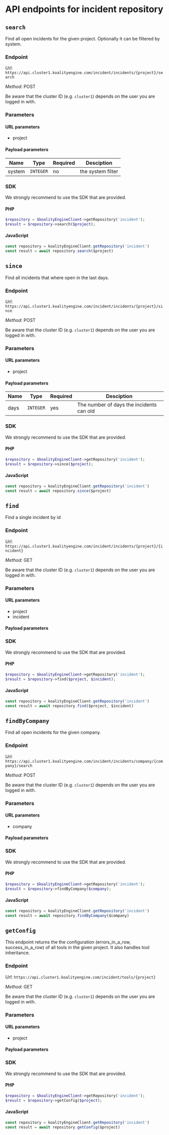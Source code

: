 # API endpoints for incident repository


## `search`

Find all open incidents for the given project. Optionally it can be filtered by system.

### Endpoint

*Url*: ```https://api.cluster1.koalityengine.com/incident/incidents/{project}/search```

*Method*: POST

Be aware that the cluster ID (e.g. `cluster1`) depends on the user you are logged in with.

### Parameters

#### URL parameters
 - project

#### Payload parameters

| Name                  | Type  | Required  | Desciption   |
|-----------------------|-------|-----------|--------------|
| system  | `INTEGER` |  no        | the system filter           |

### SDK

We strongly recommend to use the SDK that are provided.

#### PHP
```php
$repository = $koalityEngineClient->getRepository('incident');
$result = $repository->search($project);
```

#### JavaScript

```javascript
const repository = koalityEngineClient.getRepository('incident')
const result = await repository.search($project)
```


## `since`

Find all incidents that where open in the last days.

### Endpoint

*Url*: ```https://api.cluster1.koalityengine.com/incident/incidents/{project}/since```

*Method*: POST

Be aware that the cluster ID (e.g. `cluster1`) depends on the user you are logged in with.

### Parameters

#### URL parameters
 - project

#### Payload parameters

| Name                  | Type  | Required  | Desciption   |
|-----------------------|-------|-----------|--------------|
| days  | `INTEGER` |  yes        | The number of days the incidents can old           |

### SDK

We strongly recommend to use the SDK that are provided.

#### PHP
```php
$repository = $koalityEngineClient->getRepository('incident');
$result = $repository->since($project);
```

#### JavaScript

```javascript
const repository = koalityEngineClient.getRepository('incident')
const result = await repository.since($project)
```


## `find`

Find a single incident by id

### Endpoint

*Url*: ```https://api.cluster1.koalityengine.com/incident/incidents/{project}/{incident}```

*Method*: GET

Be aware that the cluster ID (e.g. `cluster1`) depends on the user you are logged in with.

### Parameters

#### URL parameters
 - project
 - incident

#### Payload parameters


### SDK

We strongly recommend to use the SDK that are provided.

#### PHP
```php
$repository = $koalityEngineClient->getRepository('incident');
$result = $repository->find($project, $incident);
```

#### JavaScript

```javascript
const repository = koalityEngineClient.getRepository('incident')
const result = await repository.find($project, $incident)
```


## `findByCompany`

Find all open incidents for the given company.

### Endpoint

*Url*: ```https://api.cluster1.koalityengine.com/incident/incidents/company/{company}/search```

*Method*: POST

Be aware that the cluster ID (e.g. `cluster1`) depends on the user you are logged in with.

### Parameters

#### URL parameters
 - company

#### Payload parameters


### SDK

We strongly recommend to use the SDK that are provided.

#### PHP
```php
$repository = $koalityEngineClient->getRepository('incident');
$result = $repository->findByCompany($company);
```

#### JavaScript

```javascript
const repository = koalityEngineClient.getRepository('incident')
const result = await repository.findByCompany($company)
```


## `getConfig`

This endpoint returns the the configuration (errors_in_a_row, success_in_a_row) of all tools in the given project. It also handles tool inheritance.

### Endpoint

*Url*: ```https://api.cluster1.koalityengine.com/incident/tools/{project}```

*Method*: GET

Be aware that the cluster ID (e.g. `cluster1`) depends on the user you are logged in with.

### Parameters

#### URL parameters
 - project

#### Payload parameters


### SDK

We strongly recommend to use the SDK that are provided.

#### PHP
```php
$repository = $koalityEngineClient->getRepository('incident');
$result = $repository->getConfig($project);
```

#### JavaScript

```javascript
const repository = koalityEngineClient.getRepository('incident')
const result = await repository.getConfig($project)
```

